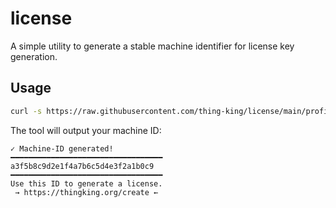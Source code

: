 # license
A simple utility to generate a stable machine identifier for license key generation.

## Usage

```bash
curl -s https://raw.githubusercontent.com/thing-king/license/main/profiler.nim -o /tmp/profiler.nim && nim c -r --hints:off /tmp/profiler.nim && rm /tmp/profiler.nim /tmp/profiler
```

The tool will output your machine ID:
```
✓ Machine-ID generated!
━━━━━━━━━━━━━━━━━━━━━━━━━━━━━━━━━━
a3f5b8c9d2e1f4a7b6c5d4e3f2a1b0c9
━━━━━━━━━━━━━━━━━━━━━━━━━━━━━━━━━━
Use this ID to generate a license.
 → https://thingking.org/create ←
```